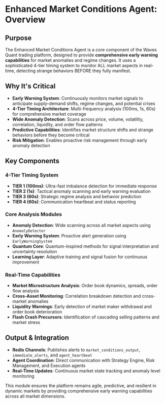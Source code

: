 # Enhanced Market Conditions Agent: Overview

## Purpose
The Enhanced Market Conditions Agent is a core component of the Waves Quant trading platform, designed to provide **comprehensive early warning capabilities** for market anomalies and regime changes. It uses a sophisticated 4-tier timing system to monitor ALL market aspects in real-time, detecting strange behaviors BEFORE they fully manifest.

## Why It's Critical

- **Early Warning System**: Continuously monitors market signals to anticipate supply-demand shifts, regime changes, and potential crises
- **4-Tier Timing Architecture**: Multi-frequency analysis (100ms, 1s, 60s) for comprehensive market coverage
- **Wide Anomaly Detection**: Scans across price, volume, volatility, correlation, liquidity, and order flow patterns
- **Predictive Capabilities**: Identifies market structure shifts and strange behaviors before they become critical
- **Risk Mitigation**: Enables proactive risk management through early anomaly detection

## Key Components

### **4-Tier Timing System**
- **TIER 1 (100ms)**: Ultra-fast imbalance detection for immediate response
- **TIER 2 (1s)**: Tactical anomaly scanning and early warning evaluation
- **TIER 3 (60s)**: Strategic regime analysis and behavior prediction
- **TIER 4 (60s)**: Communication heartbeat and status reporting

### **Core Analysis Modules**
- **Anomaly Detection**: Wide scanning across all market aspects using `AnomalyDetector`
- **Early Warning System**: Proactive alert generation using `EarlyWarningSystem`
- **Quantum Core**: Quantum-inspired methods for signal interpretation and uncertainty resolution
- **Learning Layer**: Adaptive training and signal fusion for continuous improvement

### **Real-Time Capabilities**
- **Market Microstructure Analysis**: Order book dynamics, spreads, order flow analysis
- **Cross-Asset Monitoring**: Correlation breakdown detection and cross-market anomalies
- **Liquidity Warnings**: Early detection of market maker withdrawal and order book deterioration
- **Flash Crash Precursors**: Identification of cascading selling patterns and market stress

## Output & Integration
- **Redis Channels**: Publishes alerts to `market_conditions_output`, `immediate_alerts`, and `agent_heartbeat`
- **Agent Coordination**: Direct communication with Strategy Engine, Risk Management, and Execution agents
- **Real-Time Updates**: Continuous market state tracking and anomaly level monitoring

This module ensures the platform remains agile, predictive, and resilient in dynamic markets by providing comprehensive early warning capabilities across all market dimensions.
